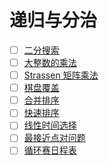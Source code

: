 # 递归与分治

- [ ] [二分搜索](1/)
- [ ] [大整数的乘法](2/)
- [ ] [Strassen 矩阵乘法](3/)
- [ ] [棋盘覆盖](4/)
- [ ] [合并排序](5/)
- [ ] [快速排序](6/)
- [ ] [线性时间选择](7/)
- [ ] [最接近点对问题](8/)
- [ ] [循环赛日程表](9/)